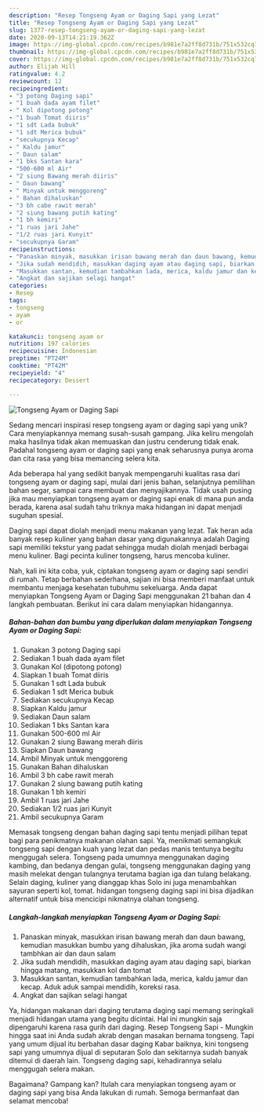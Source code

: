 ```yaml
---
description: "Resep Tongseng Ayam or Daging Sapi yang Lezat"
title: "Resep Tongseng Ayam or Daging Sapi yang Lezat"
slug: 1377-resep-tongseng-ayam-or-daging-sapi-yang-lezat
date: 2020-09-13T14:21:19.362Z
image: https://img-global.cpcdn.com/recipes/b981e7a2ff8d731b/751x532cq70/tongseng-ayam-or-daging-sapi-foto-resep-utama.jpg
thumbnail: https://img-global.cpcdn.com/recipes/b981e7a2ff8d731b/751x532cq70/tongseng-ayam-or-daging-sapi-foto-resep-utama.jpg
cover: https://img-global.cpcdn.com/recipes/b981e7a2ff8d731b/751x532cq70/tongseng-ayam-or-daging-sapi-foto-resep-utama.jpg
author: Elijah Hill
ratingvalue: 4.2
reviewcount: 12
recipeingredient:
- "3 potong Daging sapi"
- "1 buah dada ayam filet"
- " Kol dipotong potong"
- "1 buah Tomat diiris"
- "1 sdt Lada bubuk"
- "1 sdt Merica bubuk"
- "secukupnya Kecap"
- " Kaldu jamur"
- " Daun salam"
- "1 bks Santan kara"
- "500-600 ml Air"
- "2 siung Bawang merah diiris"
- " Daun bawang"
- " Minyak untuk menggoreng"
- " Bahan dihaluskan"
- "3 bh cabe rawit merah"
- "2 siung bawang putih kating"
- "1 bh kemiri"
- "1 ruas jari Jahe"
- "1/2 ruas jari Kunyit"
- "secukupnya Garam"
recipeinstructions:
- "Panaskan minyak, masukkan irisan bawang merah dan daun bawang, kemudian masukkan bumbu yang dihaluskan, jika aroma sudah wangi tambhkan air dan daun salam"
- "Jika sudah mendidih, masukkan daging ayam atau daging sapi, biarkan hingga matang, masukkan kol dan tomat"
- "Masukkan santan, kemudian tambahkan lada, merica, kaldu jamur dan kecap. Aduk aduk sampai mendidih, koreksi rasa."
- "Angkat dan sajikan selagi hangat"
categories:
- Resep
tags:
- tongseng
- ayam
- or

katakunci: tongseng ayam or 
nutrition: 197 calories
recipecuisine: Indonesian
preptime: "PT24M"
cooktime: "PT42M"
recipeyield: "4"
recipecategory: Dessert

---
```



![Tongseng Ayam or Daging Sapi](https://img-global.cpcdn.com/recipes/b981e7a2ff8d731b/751x532cq70/tongseng-ayam-or-daging-sapi-foto-resep-utama.jpg)

Sedang mencari inspirasi resep tongseng ayam or daging sapi yang unik? Cara menyiapkannya memang susah-susah gampang. Jika keliru mengolah maka hasilnya tidak akan memuaskan dan justru cenderung tidak enak. Padahal tongseng ayam or daging sapi yang enak seharusnya punya aroma dan cita rasa yang bisa memancing selera kita.

Ada beberapa hal yang sedikit banyak mempengaruhi kualitas rasa dari tongseng ayam or daging sapi, mulai dari jenis bahan, selanjutnya pemilihan bahan segar, sampai cara membuat dan menyajikannya. Tidak usah pusing jika mau menyiapkan tongseng ayam or daging sapi enak di mana pun anda berada, karena asal sudah tahu triknya maka hidangan ini dapat menjadi suguhan spesial.

Daging sapi dapat diolah menjadi menu makanan yang lezat. Tak heran ada banyak resep kuliner yang bahan dasar yang digunakannya adalah Daging sapi memiliki tekstur yang padat sehingga mudah diolah menjadi berbagai menu kuliner. Bagi pecinta kuliner tongseng, harus mencoba kuliner.


Nah, kali ini kita coba, yuk, ciptakan tongseng ayam or daging sapi sendiri di rumah. Tetap berbahan sederhana, sajian ini bisa memberi manfaat untuk membantu menjaga kesehatan tubuhmu sekeluarga. Anda dapat menyiapkan Tongseng Ayam or Daging Sapi menggunakan 21 bahan dan 4 langkah pembuatan. Berikut ini cara dalam menyiapkan hidangannya.

<!--inarticleads1-->

##### Bahan-bahan dan bumbu yang diperlukan dalam menyiapkan Tongseng Ayam or Daging Sapi:

1. Gunakan 3 potong Daging sapi
1. Sediakan 1 buah dada ayam filet
1. Gunakan  Kol (dipotong potong)
1. Siapkan 1 buah Tomat diiris
1. Gunakan 1 sdt Lada bubuk
1. Sediakan 1 sdt Merica bubuk
1. Sediakan secukupnya Kecap
1. Siapkan  Kaldu jamur
1. Sediakan  Daun salam
1. Sediakan 1 bks Santan kara
1. Gunakan 500-600 ml Air
1. Gunakan 2 siung Bawang merah diiris
1. Siapkan  Daun bawang
1. Ambil  Minyak untuk menggoreng
1. Gunakan  Bahan dihaluskan
1. Ambil 3 bh cabe rawit merah
1. Gunakan 2 siung bawang putih kating
1. Gunakan 1 bh kemiri
1. Ambil 1 ruas jari Jahe
1. Sediakan 1/2 ruas jari Kunyit
1. Ambil secukupnya Garam


Memasak tongseng dengan bahan daging sapi tentu menjadi pilihan tepat bagi para penikmatnya makanan olahan sapi. Ya, menikmati semangkuk tongseng sapi dengan kuah yang lezat dan pedas manis tentunya begitu menggugah selera. Tongseng pada umumnya menggunakan daging kambing, dan bedanya dengan gulai, tongseng menggunakan daging yang masih melekat dengan tulangnya terutama bagian iga dan tulang belakang. Selain daging, kuliner yang dianggap khas Solo ini juga menambahkan sayuran seperti kol, tomat. hidangan tongseng daging sapi ini bisa dijadikan alternatif untuk bisa mencicipi nikmatnya olahan tongseng. 

<!--inarticleads2-->

##### Langkah-langkah menyiapkan Tongseng Ayam or Daging Sapi:

1. Panaskan minyak, masukkan irisan bawang merah dan daun bawang, kemudian masukkan bumbu yang dihaluskan, jika aroma sudah wangi tambhkan air dan daun salam
1. Jika sudah mendidih, masukkan daging ayam atau daging sapi, biarkan hingga matang, masukkan kol dan tomat
1. Masukkan santan, kemudian tambahkan lada, merica, kaldu jamur dan kecap. Aduk aduk sampai mendidih, koreksi rasa.
1. Angkat dan sajikan selagi hangat


Ya, hidangan makanan dari daging terutama daging sapi memang seringkali menjadi hidangan utama yang begitu dicintai. Hal ini mungkin saja dipengaruhi karena rasa gurih dari daging. Resep Tongseng Sapi - Mungkin hingga saat ini Anda sudah akrab dengan masakan bernama tongseng. Tapi yang umum dijual itu berbahan dasar daging Kabar baiknya, kini tongseng sapi yang umumnya dijual di seputaran Solo dan sekitarnya sudah banyak ditemui di daerah lain. Tongseng daging sapi, kehadirannya selalu menggugah selera makan. 

Bagaimana? Gampang kan? Itulah cara menyiapkan tongseng ayam or daging sapi yang bisa Anda lakukan di rumah. Semoga bermanfaat dan selamat mencoba!
